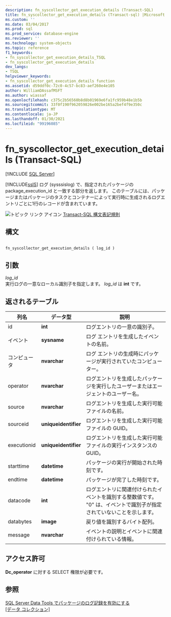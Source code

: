 ```yaml
---
description: fn_syscollector_get_execution_details (Transact-SQL)
title: fn_syscollector_get_execution_details (Transact-sql) |Microsoft Docs
ms.custom: ''
ms.date: 03/04/2017
ms.prod: sql
ms.prod_service: database-engine
ms.reviewer: ''
ms.technology: system-objects
ms.topic: reference
f1_keywords:
- fn_syscollector_get_execution_details_TSQL
- fn_syscollector_get_execution_details
dev_langs:
- TSQL
helpviewer_keywords:
- fn_syscollector_get_execution_details function
ms.assetid: d59ddf0c-72c0-4c57-bc83-aef260e4e105
author: WilliamDAssafMSFT
ms.author: wiassaf
ms.openlocfilehash: c375c2b56560b8d8b01969e6fa1fc959b48e1b5b
ms.sourcegitcommit: 33f0f190f962059826e002be165a2bef4f9e350c
ms.translationtype: MT
ms.contentlocale: ja-JP
ms.lasthandoff: 01/30/2021
ms.locfileid: "99196085"
---
```

# <a name="fn_syscollector_get_execution_details-transact-sql"></a>fn_syscollector_get_execution_details (Transact-SQL)
[!INCLUDE [SQL Server](../../includes/applies-to-version/sqlserver.md)]

  [!INCLUDE[ssIS](../../includes/ssis-md.md)] ログ (sysssislog) で、指定されたパッケージの package_execution_id と一致する部分を返します。 このテーブルには、パッケージまたはパッケージのタスクとコンテナーによって実行時に生成されるログエントリごとに1行のレコードが含まれています。  
  
 ![トピック リンク アイコン](../../database-engine/configure-windows/media/topic-link.gif "トピック リンク アイコン") [Transact-SQL 構文表記規則](../../t-sql/language-elements/transact-sql-syntax-conventions-transact-sql.md)  
  
## <a name="syntax"></a>構文  
  
```  
  
fn_syscollector_get_execution_details ( log_id )  
```  
  
## <a name="arguments"></a>引数  
 *log_id*  
 実行ログの一意なローカル識別子を指定します。 *log_id* は **int** です。  
  
## <a name="table-returned"></a>返されるテーブル  
  
|列名|データ型|説明|  
|-----------------|---------------|-----------------|  
|id|**int**|ログエントリの一意の識別子。|  
|イベント|**sysname**|ログ エントリを生成したイベントの名前。|  
|コンピュータ|**nvarchar**|ログ エントリの生成時にパッケージが実行されていたコンピューター。|  
|operator|**nvarchar**|ログエントリを生成したパッケージを実行したユーザーまたはエージェントのユーザー名。|  
|source|**nvarchar**|ログエントリを生成した実行可能ファイルの名前。|  
|sourceid|**uniqueidentifier**|ログエントリを生成した実行可能ファイルの GUID。|  
|executionid|**uniqueidentifier**|ログエントリを生成した実行可能ファイルの実行インスタンスの GUID。|  
|starttime|**datetime**|パッケージの実行が開始された時刻です。|  
|endtime|**datetime**|パッケージが完了した時刻です。|  
|datacode|**int**|ログエントリに関連付けられたイベントを識別する整数値です。 "0" は、イベントで識別子が指定されていないことを示します。|  
|databytes|**image**|戻り値を識別するバイト配列。|  
|message|**nvarchar**|イベントの説明とイベントに関連付けられている情報。|  
  
## <a name="permissions"></a>アクセス許可  
 **Dc_operator** に対する SELECT 権限が必要です。  
  
## <a name="see-also"></a>参照  
 [SQL Server Data Tools でパッケージのログ記録を有効にする](../../integration-services/performance/integration-services-ssis-logging.md#server_logging)   
 [[データ コレクション]](../../relational-databases/data-collection/data-collection.md)  
  
  
